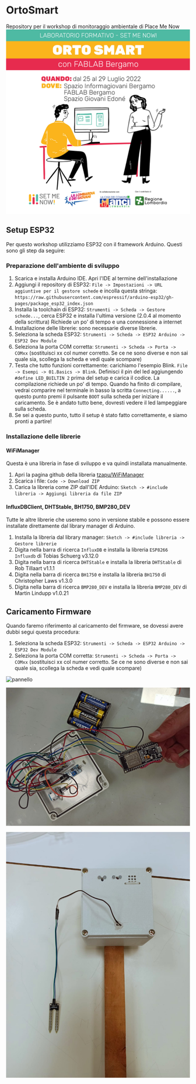 # OrtoSmart
Repository per il workshop di monitoraggio ambientale di Place Me Now
![locandina](img/locandina.jpg)
## Setup ESP32
Per questo workshop utilizziamo ESP32 con il framework Arduino. Questi sono gli step da seguire:

### Preparazione dell'ambiente di sviluppo
1. Scarica e installa Arduino IDE. Apri l'IDE al termine dell'installazione
1. Aggiungi il repository di ESP32: `File -> Impostazioni -> URL aggiuntive per il gestore schede` e incolla questa stringa: `https://raw.githubusercontent.com/espressif/arduino-esp32/gh-pages/package_esp32_index.json` 
1. Installa la toolchain di ESP32: `Strumenti -> Scheda -> Gestore schede...`, cerca ESP32 e installa l'ultima versione (2.0.4 al momento della scrittura)
Richiede un po' di tempo e una connessione a internet
1. Installazione delle librerie: sono necessarie diverse librerie. 
1. Seleziona la scheda ESP32: `Strumenti -> Scheda -> ESP32 Arduino -> ESP32 Dev Module`
1. Seleziona la porta COM corretta: `Strumenti -> Scheda -> Porta -> COMxx` (sostituisci xx col numer corretto. Se ce ne sono diverse e non sai quale sia, scollega la scheda e vedi quale scompare)
1. Testa che tutto funzioni correttamente: carichiamo l'esempio Blink. `File -> Esempi -> 01.Basics -> Blink`. Definisci il pin del led aggiungendo `#define LED_BUILTIN 2` prima del setup e carica il codice. La compilazione richiede un po' di tempo. Quando ha finito di compilare, vedrai comparire nel terminale in basso la scritta `Connecting......`, a questo punto premi il pulsante `BOOT` sulla scheda per iniziare il caricamento. Se è andato tutto bene, dovresti vedere il led lampeggiare sulla scheda.
1. Se sei a questo punto, tutto il setup è stato fatto correttamente, e siamo pronti a partire!

### Installazione delle librerie
#### WiFiManager
Questa è una libreria in fase di sviluppo e va quindi installata manualmente. 
1.  Apri la pagina github della libreria [tzapu/WiFiManager](https://github.com/tzapu/WiFiManager/tree/7d498ed50ab92577ecbd0c5ba2b875910356d1ce)
1. Scarica i file: `Code -> Download ZIP`
1. Carica la libreria come ZIP dall'IDE Arduino: `Sketch -> #include libreria -> Aggiungi libreria da file ZIP`

#### InfluxDBClient, DHTStable, BH1750, BMP280_DEV
Tutte le altre librerie che useremo sono in versione stabile e possono essere installate direttamente dal library manager di Arduino.
1. Installa la libreria dal library manager: `Sketch -> #include libreria -> Gestore librerie`
1. Digita nella barra di ricerca `InfluxDB` e installa la libreria `ESP8266 Influxdb` di Tobias Schuerg v3.12.0
1. Digita nella barra di ricerca `DHTStable` e installa la libreria `DHTStable` di Rob Tillaart v1.1.1
1. Digita nella barra di ricerca `BH1750` e installa la libreria `BH1750` di Christopher Laws v1.3.0
1. Digita nella barra di ricerca `BMP280_DEV` e installa la libreria `BMP280_DEV` di Martin Lindupp v1.0.21

## Caricamento Firmware
Quando faremo riferimento al caricamento del firmware, se dovessi avere dubbi segui questa procedura: 
1. Seleziona la scheda ESP32: `Strumenti -> Scheda -> ESP32 Arduino -> ESP32 Dev Module`
1. Seleziona la porta COM corretta: `Strumenti -> Scheda -> Porta -> COMxx` (sostituisci xx col numer corretto. Se ce ne sono diverse e non sai quale sia, scollega la scheda e vedi quale scompare)

![pannello](img/pannello.jpg)

![internals](img/internals.jpg)

![sensor](img/sensor.jpg)


